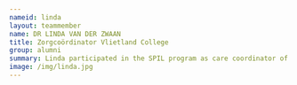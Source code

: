 ```yaml
---
nameid: linda
layout: teammember
name: DR LINDA VAN DER ZWAAN
title: Zorgcoördinator Vlietland College
group: alumni
summary: Linda participated in the SPIL program as care coordinator of the Vlietland College.
image: /img/linda.jpg
---
```


